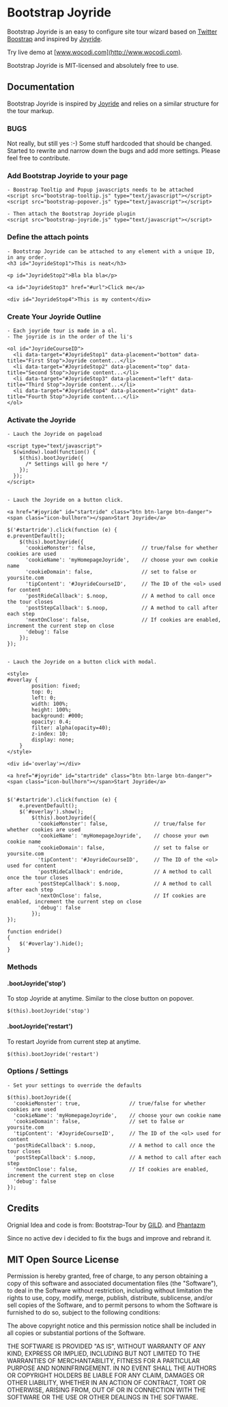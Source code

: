 # Bootstrap Joyride

Bootstrap Joyride is an easy to configure site tour wizard based on [Twitter Boostrap](http://twitter.github.com/bootstrap) and inspired by [Joyride](http://www.zurb.com/playground/jquery-joyride-feature-tour-plugin).

Try live demo at [www.wocodi.com](http://www.wocodi.com).

Bootstrap Joyride is MIT-licensed and absolutely free to use.

## Documentation

Bootstrap Joyride is inspired by [Joyride](http://www.zurb.com/playground/jquery-joyride-feature-tour-plugin) and relies on a similar structure for the tour markup.

### BUGS 
Not really, but still yes :-) Some stuff hardcoded that should be changed. 
Started to rewrite and narrow down the bugs and add more settings. 
Please feel free to contribute.

### Add Bootstrap Joyride to your page

    - Boostrap Tooltip and Popup javascripts needs to be attached 
    <script src="bootstrap-tooltip.js" type="text/javascript"></script>
	<script src="bootstrap-popover.js" type="text/javascript"></script>
	
    - Then attach the Bootstrap Joyride plugin
    <script src="bootstrap-joyride.js" type="text/javascript"></script>

### Define the attach points

	- Bootstrap Joyride can be attached to any element with a unique ID, in any order.
	<h3 id="JoyrideStop1">This is neat</h3>

	<p id="JoyrideStop2">Bla bla bla</p>

	<a id="JoyrideStop3" href="#url">Click me</a>

	<div id="JoyrideStop4">This is my content</div>

### Create Your Joyride Outline

	- Each joyride tour is made in a ol.
	- The joyride is in the order of the li's

	<ol id="JoyrideCourseID">
	  <li data-target="#JoyrideStop1" data-placement="bottom" data-title="First Stop">Joyride content...</li>
	  <li data-target="#JoyrideStop2" data-placement="top" data-title="Second Stop">Joyride content...</li>
	  <li data-target="#JoyrideStop3" data-placement="left" data-title="Third Stop">Joyride content...</li>
	  <li data-target="#JoyrideStop4" data-placement="right" data-title="Fourth Stop">Joyride content...</li>
	</ol>

### Activate the Joyride

	- Lauch the Joyride on pageload

	<script type="text/javascript">
	  $(window).load(function() {
	    $(this).bootJoyride({
	      /* Settings will go here */
	    });
	  });
	</script>

	
	- Lauch the Joyride on a button click.
	
	<a href="#joyride" id="startride" class="btn btn-large btn-danger"><span class="icon-bullhorn"></span>Start Joyride</a>

	$('#startride').click(function (e) {
    e.preventDefault();
	    $(this).bootJoyride({
	      'cookieMonster': false,           	// true/false for whether cookies are used
	      'cookieName': 'myHomepageJoyride',  	// choose your own cookie name
	      'cookieDomain': false,           		// set to false or yoursite.com
	      'tipContent': '#JoyrideCourseID',    	// The ID of the <ol> used for content
	      'postRideCallback': $.noop,      		// A method to call once the tour closes
	      'postStepCallback': $.noop,      		// A method to call after each step
	      'nextOnClose': false,            		// If cookies are enabled, increment the current step on close
	      'debug': false
	    });
    });

    
    - Lauch the Joyride on a button click with modal.

	<style>
   	#overlay {
	    	position: fixed; 
		    top: 0;
		    left: 0;
		    width: 100%;
		    height: 100%;
		    background: #000;
		    opacity: 0.4;
		    filter: alpha(opacity=40);
		    z-index: 10;
		    display: none;
		}
   	</style>

	<div id='overlay'></div>

	<a href="#joyride" id="startride" class="btn btn-large btn-danger"><span class="icon-bullhorn"></span>Start Joyride</a>


	$('#startride').click(function (e) {
    	e.preventDefault();
	    $('#overlay').show();
		    $(this).bootJoyride({
		      'cookieMonster': false,           	// true/false for whether cookies are used
		      'cookieName': 'myHomepageJoyride',  	// choose your own cookie name
		      'cookieDomain': false,           		// set to false or yoursite.com
		      'tipContent': '#JoyrideCourseID',    	// The ID of the <ol> used for content
		      'postRideCallback': endride,      	// A method to call once the tour closes
		      'postStepCallback': $.noop,      		// A method to call after each step
		      'nextOnClose': false,            		// If cookies are enabled, increment the current step on close
		      'debug': false
		    });
    });

    function endride() 
    {
    	$('#overlay').hide();
    }

### Methods
#### .bootJoyride('stop')
To stop Joyride at anytime. Similar to the close button on popover.

	$(this).bootJoyride('stop')

#### .bootJoyride('restart')
To restart Joyride from current step at anytime.

	$(this).bootJoyride('restart')

### Options / Settings

	- Set your settings to override the defaults

	$(this).bootJoyride({
	  'cookieMonster': true,           		// true/false for whether cookies are used
	  'cookieName': 'myHomepageJoyride',  	// choose your own cookie name
	  'cookieDomain': false,           		// set to false or yoursite.com
	  'tipContent': '#JoyrideCourseID',		// The ID of the <ol> used for content
	  'postRideCallback': $.noop,      		// A method to call once the tour closes
      'postStepCallback': $.noop,      		// A method to call after each step
      'nextOnClose': false,            		// If cookies are enabled, increment the current step on close
      'debug': false
	});


## Credits
Orignial Idea and code is from:
Bootstrap-Tour by [GILD](http://www.gild.com).
and [Phantazm](https://github.com/Phantazm/bootstrap-joyride)

Since no active dev i decided to fix the bugs and improve and rebrand it.

## MIT Open Source License

Permission is hereby granted, free of charge, to any person obtaining a copy of this software and associated documentation files (the "Software"), to deal in the Software without restriction, including without limitation the rights to use, copy, modify, merge, publish, distribute, sublicense, and/or sell copies of the Software, and to permit persons to whom the Software is furnished to do so, subject to the following conditions:

The above copyright notice and this permission notice shall be included in all copies or substantial portions of the Software.

THE SOFTWARE IS PROVIDED "AS IS", WITHOUT WARRANTY OF ANY KIND, EXPRESS OR IMPLIED, INCLUDING BUT NOT LIMITED TO THE WARRANTIES OF MERCHANTABILITY, FITNESS FOR A PARTICULAR PURPOSE AND NONINFRINGEMENT. IN NO EVENT SHALL THE AUTHORS OR COPYRIGHT HOLDERS BE LIABLE FOR ANY CLAIM, DAMAGES OR OTHER LIABILITY, WHETHER IN AN ACTION OF CONTRACT, TORT OR OTHERWISE, ARISING FROM, OUT OF OR IN CONNECTION WITH THE SOFTWARE OR THE USE OR OTHER DEALINGS IN THE SOFTWARE.
